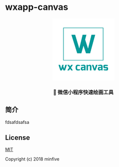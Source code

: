 # wxapp-canvas

<p align="center"><a href="https://github.com/Mrminfive/wxapp-canvas" rel="noopener noreferrer"><img width="200" src="./logo.png" alt="Wxapp Canvas logo"></a></p>

<h3 align="center">🎨 微信小程序快速绘画工具</h3>


## 简介

fdsafdsafsa

## License

[MIT](./LICENSE)

Copyright (c) 2018 minfive
